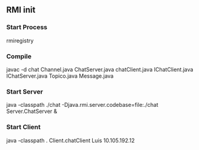 ## RMI init


### Start Process
rmiregistry

### Compile
javac -d chat Channel.java ChatServer.java chatClient.java IChatClient.java IChatServer.java Topico.java Message.java 

### Start Server
java -classpath ./chat -Djava.rmi.server.codebase=file:./chat Server.ChatServer  &

### Start Client
java  -classpath . Client.chatClient Luis 10.105.192.12
